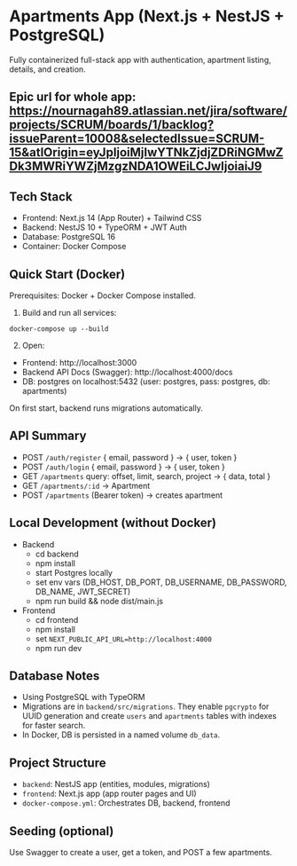 # Apartments App (Next.js + NestJS + PostgreSQL)

Fully containerized full-stack app with authentication, apartment listing, details, and creation.
## Epic url for whole app: https://nournagah89.atlassian.net/jira/software/projects/SCRUM/boards/1/backlog?issueParent=10008&selectedIssue=SCRUM-15&atlOrigin=eyJpIjoiMjIwYTNkZjdjZDRiNGMwZDk3MWRiYWZjMzgzNDA1OWEiLCJwIjoiaiJ9
## Tech Stack
- Frontend: Next.js 14 (App Router) + Tailwind CSS
- Backend: NestJS 10 + TypeORM + JWT Auth
- Database: PostgreSQL 16
- Container: Docker Compose

## Quick Start (Docker)
Prerequisites: Docker + Docker Compose installed.

1. Build and run all services:
```
docker-compose up --build
```
2. Open:
- Frontend: http://localhost:3000
- Backend API Docs (Swagger): http://localhost:4000/docs
- DB: postgres on localhost:5432 (user: postgres, pass: postgres, db: apartments)

On first start, backend runs migrations automatically.

## API Summary
- POST `/auth/register` { email, password } -> { user, token }
- POST `/auth/login` { email, password } -> { user, token }
- GET `/apartments` query: offset, limit, search, project -> { data, total }
- GET `/apartments/:id` -> Apartment
- POST `/apartments` (Bearer token) -> creates apartment

## Local Development (without Docker)
- Backend
  - cd backend
  - npm install
  - start Postgres locally
  - set env vars (DB_HOST, DB_PORT, DB_USERNAME, DB_PASSWORD, DB_NAME, JWT_SECRET)
  - npm run build && node dist/main.js
- Frontend
  - cd frontend
  - npm install
  - set `NEXT_PUBLIC_API_URL=http://localhost:4000`
  - npm run dev

## Database Notes
- Using PostgreSQL with TypeORM
- Migrations are in `backend/src/migrations`. They enable `pgcrypto` for UUID generation and create `users` and `apartments` tables with indexes for faster search.
- In Docker, DB is persisted in a named volume `db_data`.

## Project Structure
- `backend`: NestJS app (entities, modules, migrations)
- `frontend`: Next.js app (app router pages and UI)
- `docker-compose.yml`: Orchestrates DB, backend, frontend

## Seeding (optional)
Use Swagger to create a user, get a token, and POST a few apartments.
